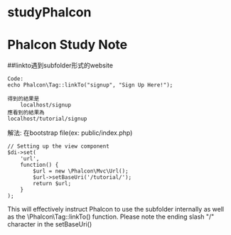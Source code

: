 studyPhalcon
============
# Phalcon Study Note

##linkto遇到subfolder形式的website

	Code:
	echo Phalcon\Tag::linkTo("signup", "Sign Up Here!");

	得到的結果是
		localhost/signup 
	應看到的結果為
	localhost/tutorial/signup

解法: 在bootstrap file(ex: public/index.php)

	// Setting up the view component
	$di->set(
    	'url', 
	    function() {
    	    $url = new \Phalcon\Mvc\Url();
    	    $url->setBaseUri('/tutorial/');
    	    return $url;
    	}
	);

This will effectively instruct Phalcon to use the subfolder internally as well as the \Phalcon\Tag::linkTo() function. Please note the ending slash "/" character in the setBaseUri()

